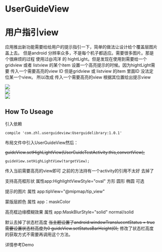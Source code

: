 # UserGuideView
用户指引view
====
应用推出新功能需要给给用户的提示指引一下，简单的做法让设计给个覆盖层图片盖上去。
但是android 分辨率众多，不是每个机子都适应。需要很多图片。那是个很麻烦的过程
使用过@鸿洋 的 hightLight。但是发现在使用到需要给一个gridview 或者 listview 的某个item 设置一个高亮提示的时候。因为hightLight需要
传入一个需要高亮的view ID 但是gridview 或 listview 的item 里面ID 没法定位某一个view。
所以改成 传入一个需要高亮的view 根据其位置绘出提示view

![](/guide1.png)</br>
![](/guide2.png)</br>
![](/guide3.png)

How To Useage
----
引入依赖

    compile 'com.zhl.userguideview:Userguidelibrary:1.0.1'

布局文件中引入UserGuideView然后：

<del>guideView.setHighLightView(UserGuideTestActivity.this,convertView);</del>

    guideView.setHighLightView(targetView);
  
传入当前需要高亮的view即可 之前的方法持有一个activity的引用不太好  去掉了

支持高亮框形状 属性app:HighlightViewStyle="oval" 方形 圆形 椭圆 可选

提示的图片  属性 app:tipView="@mipmap/tip_view"

蒙版层颜色 属性 app：maskColor

高亮框边缘模糊效果 属性  app:MaskBlurStyle="solid" normal/solid

默认去掉了状态栏高度 <del>当主题设置了android:windowTranslucentStatus = true 需要设置状态栏高度为0
guideView.setStatusBarHeight(0);</del> 修改了状态栏高度的获取方式不需要再调用这个方法。

详情参考Demo




